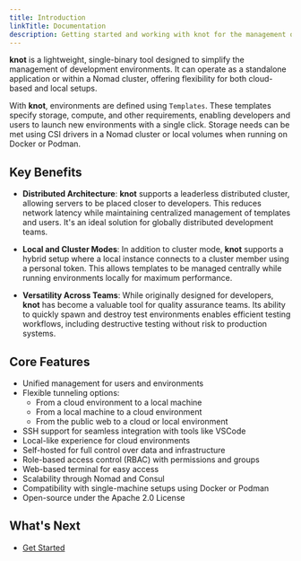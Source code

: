 ```yaml
---
title: Introduction
linkTitle: Documentation
description: Getting started and working with knot for the management of cloud based development environments.
---
```


**knot** is a lightweight, single-binary tool designed to simplify the management of development environments. It can operate as a standalone application or within a Nomad cluster, offering flexibility for both cloud-based and local setups.

With **knot**, environments are defined using `Templates`. These templates specify storage, compute, and other requirements, enabling developers and users to launch new environments with a single click. Storage needs can be met using CSI drivers in a Nomad cluster or local volumes when running on Docker or Podman.

## Key Benefits

- **Distributed Architecture**:
  **knot** supports a leaderless distributed cluster, allowing servers to be placed closer to developers. This reduces network latency while maintaining centralized management of templates and users. It's an ideal solution for globally distributed development teams.

- **Local and Cluster Modes**:
  In addition to cluster mode, **knot** supports a hybrid setup where a local instance connects to a cluster member using a personal token. This allows templates to be managed centrally while running environments locally for maximum performance.

- **Versatility Across Teams**:
  While originally designed for developers, **knot** has become a valuable tool for quality assurance teams. Its ability to quickly spawn and destroy test environments enables efficient testing workflows, including destructive testing without risk to production systems.

## Core Features

- Unified management for users and environments
- Flexible tunneling options:
  - From a cloud environment to a local machine
  - From a local machine to a cloud environment
  - From the public web to a cloud or local environment
- SSH support for seamless integration with tools like VSCode
- Local-like experience for cloud environments
- Self-hosted for full control over data and infrastructure
- Role-based access control (RBAC) with permissions and groups
- Web-based terminal for easy access
- Scalability through Nomad and Consul
- Compatibility with single-machine setups using Docker or Podman
- Open-source under the Apache 2.0 License

## What's Next

- [Get Started](getting-started/)
